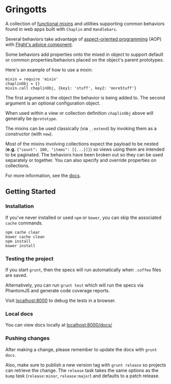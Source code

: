 # Gringotts

A collection of [functional mixins](http://javascriptweblog.wordpress.com/2011/05/31/a-fresh-look-at-javascript-mixins/)
and utilities supporting common behaviors found in web apps built with `Chaplin` and `Handlebars`.

Several behaviors take advantage of [aspect-oriented programming](http://en.wikipedia.org/wiki/Aspect-oriented_programming) (AOP)
with [Flight's advice component](https://github.com/flightjs/flight/blob/master/doc/advice_api.md).

Some behaviors add properties onto the mixed in object to support
default or common properties/behaviors placed on the object's parent prototypes.

Here's an example of how to use a mixin:

```
mixin = require 'mixin'
chaplinObj = {}
mixin.call chaplinObj, {key1: 'stuff', key2: 'moreStuff'}
```

The first argument is the object the behavior is being added to. The second argument is an optional configuration object.

When used within a view or collection definition `chaplinObj` above will generally be `@prototype`.

The mixins can be used classically (via `_.extend`) by invoking them as a constructor
(with `new`).

Most of the mixins involving collections expect the payload to be nested (**e.g.** `{"count": 100, "items": [{...}]}`)
so views using them are intended to be paginated. The behaviors have been broken out so they can be used separately
or together. You can also specify and override properties on collections.

For more information, see the [docs](http://hackers.lookout.com/gringotts/).

## Getting Started

### Installation

If you've never installed or used `npm` or `bower`, you can skip the associated `cache` commands.

```
npm cache clear
bower cache clean
npm install
bower install
```

### Testing the project

If you start `grunt`, then the specs will run automatically when `.coffee` files are saved.

Alternatively, you can run `grunt test` which will run the specs via PhantomJS and generate code coverage reports.

Visit [localhost:8000](http://localhost:8000) to debug the tests in a browser.

### Local docs

You can view docs locally at [localhost:8000/docs/](http://localhost:8000/docs/)

### Pushing changes

After making a change, please remember to update the docs with `grunt docs`.

Also, make sure to publish a new version tag with `grunt release` so projects can retrieve the change.
The `release` task takes the same options as the `bump` task (`release:minor`, `release:major`) and defaults to a patch release.
